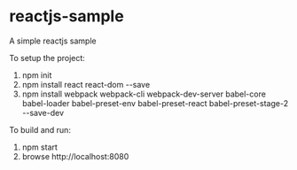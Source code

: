 # reactjs-sample

A simple reactjs sample

To setup the project:
1. npm init
2. npm install react react-dom --save
3. npm install webpack webpack-cli webpack-dev-server babel-core babel-loader babel-preset-env babel-preset-react babel-preset-stage-2 --save-dev

To build and run:
1. npm start
2. browse http://localhost:8080